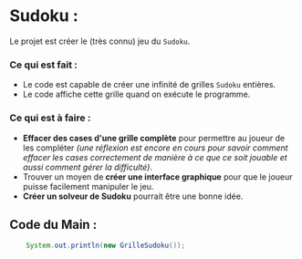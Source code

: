 # Sudoku :
Le projet est créer le (très connu) jeu du `Sudoku`.
### Ce qui est fait :
- Le code est capable de créer une infinité de grilles `Sudoku` entières.
- Le code affiche cette grille quand on exécute le programme.
### Ce qui est à faire :
- **Effacer des cases d'une grille complète** pour permettre au joueur de les compléter *(une réflexion est encore en cours pour savoir comment effacer les cases correctement de manière à ce que ce soit jouable et aussi comment gérer la difficulté)*.
- Trouver un moyen de **créer une interface graphique** pour que le joueur puisse facilement manipuler le jeu.
- **Créer un solveur de Sudoku** pourrait être une bonne idée.

## Code du Main :
```java
    System.out.println(new GrilleSudoku());
```